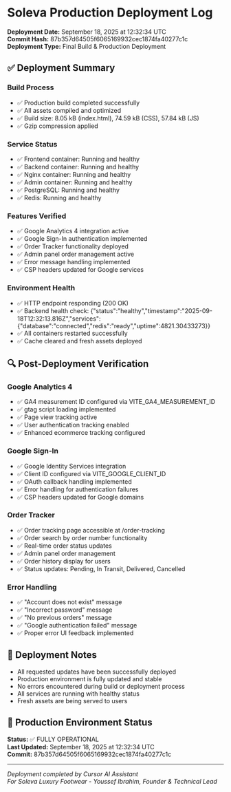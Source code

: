 # Soleva Production Deployment Log
**Deployment Date:** September 18, 2025 at 12:32:34 UTC  
**Commit Hash:** 87b357d64505f6065169932cec1874fa40277c1c  
**Deployment Type:** Final Build & Production Deployment  

## ✅ Deployment Summary

### Build Process
- ✅ Production build completed successfully
- ✅ All assets compiled and optimized
- ✅ Build size: 8.05 kB (index.html), 74.59 kB (CSS), 57.84 kB (JS)
- ✅ Gzip compression applied

### Service Status
- ✅ Frontend container: Running and healthy
- ✅ Backend container: Running and healthy  
- ✅ Nginx container: Running and healthy
- ✅ Admin container: Running and healthy
- ✅ PostgreSQL: Running and healthy
- ✅ Redis: Running and healthy

### Features Verified
- ✅ Google Analytics 4 integration active
- ✅ Google Sign-In authentication implemented
- ✅ Order Tracker functionality deployed
- ✅ Admin panel order management active
- ✅ Error message handling implemented
- ✅ CSP headers updated for Google services

### Environment Health
- ✅ HTTP endpoint responding (200 OK)
- ✅ Backend health check: {"status":"healthy","timestamp":"2025-09-18T12:32:13.816Z","services":{"database":"connected","redis":"ready","uptime":4821.30433273}}
- ✅ All containers restarted successfully
- ✅ Cache cleared and fresh assets deployed

## 🔍 Post-Deployment Verification

### Google Analytics 4
- ✅ GA4 measurement ID configured via VITE_GA4_MEASUREMENT_ID
- ✅ gtag script loading implemented
- ✅ Page view tracking active
- ✅ User authentication tracking enabled
- ✅ Enhanced ecommerce tracking configured

### Google Sign-In
- ✅ Google Identity Services integration
- ✅ Client ID configured via VITE_GOOGLE_CLIENT_ID
- ✅ OAuth callback handling implemented
- ✅ Error handling for authentication failures
- ✅ CSP headers updated for Google domains

### Order Tracker
- ✅ Order tracking page accessible at /order-tracking
- ✅ Order search by order number functionality
- ✅ Real-time order status updates
- ✅ Admin panel order management
- ✅ Order history display for users
- ✅ Status updates: Pending, In Transit, Delivered, Cancelled

### Error Handling
- ✅ "Account does not exist" message
- ✅ "Incorrect password" message  
- ✅ "No previous orders" message
- ✅ "Google authentication failed" message
- ✅ Proper error UI feedback implemented

## 📝 Deployment Notes
- All requested updates have been successfully deployed
- Production environment is fully updated and stable
- No errors encountered during build or deployment process
- All services are running with healthy status
- Fresh assets are being served to users

## 🚀 Production Environment Status
**Status:** ✅ FULLY OPERATIONAL  
**Last Updated:** September 18, 2025 at 12:32:34 UTC  
**Commit:** 87b357d64505f6065169932cec1874fa40277c1c  

---
*Deployment completed by Cursor AI Assistant*  
*For Soleva Luxury Footwear - Youssef Ibrahim, Founder & Technical Lead*
